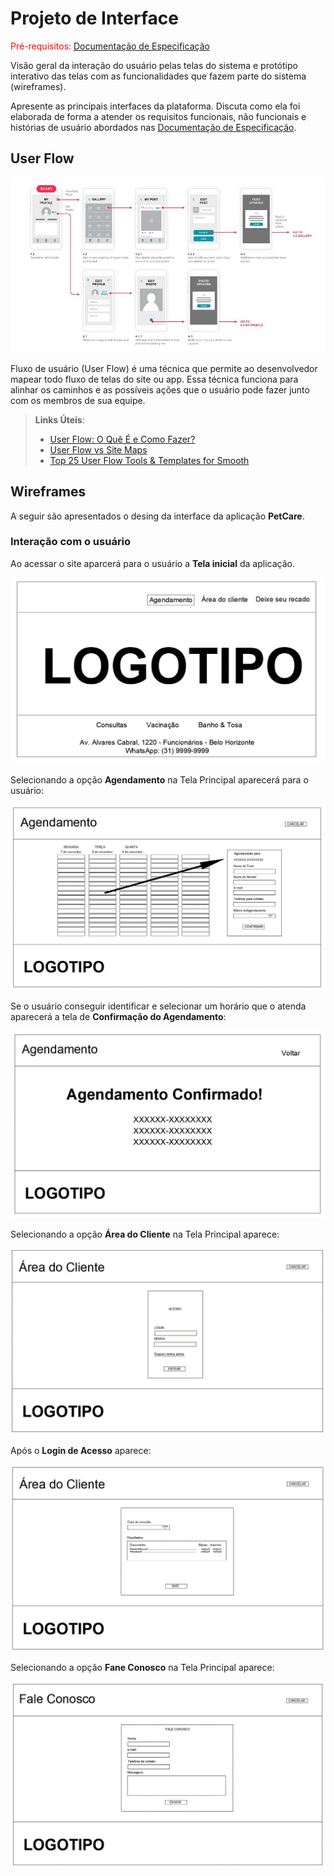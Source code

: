 
# Projeto de Interface

<span style="color:red">Pré-requisitos: <a href="2-Especificação do Projeto.md"> Documentação de Especificação</a></span>

Visão geral da interação do usuário pelas telas do sistema e protótipo interativo das telas com as funcionalidades que fazem parte do sistema (wireframes).

 Apresente as principais interfaces da plataforma. Discuta como ela foi elaborada de forma a atender os requisitos funcionais, não funcionais e histórias de usuário abordados nas <a href="2-Especificação do Projeto.md"> Documentação de Especificação</a>.

## User Flow

![Exemplo de UserFlow](img/userflow.jpg)

Fluxo de usuário (User Flow) é uma técnica que permite ao desenvolvedor mapear todo fluxo de telas do site ou app. Essa técnica funciona para alinhar os caminhos e as possíveis ações que o usuário pode fazer junto com os membros de sua equipe.

> **Links Úteis**:
> - [User Flow: O Quê É e Como Fazer?](https://medium.com/7bits/fluxo-de-usu%C3%A1rio-user-flow-o-que-%C3%A9-como-fazer-79d965872534)
> - [User Flow vs Site Maps](http://designr.com.br/sitemap-e-user-flow-quais-as-diferencas-e-quando-usar-cada-um/)
> - [Top 25 User Flow Tools & Templates for Smooth](https://www.mockplus.com/blog/post/user-flow-tools)


## Wireframes

A seguir são apresentados o desing da interface da aplicação <b>PetCare</b>. 

### Interação com o usuário

Ao acessar o site aparcerá para o usuário a <b>Tela inicial</b> da aplicação.

![Tela Inicial](img/wireframe_usu_1.png)

Selecionando a opção <b>Agendamento</b> na Tela Principal aparecerá para o usuário:

![Agendamento](img/wireframe_usu_2.png)

Se o usuário conseguir identificar e selecionar um horário que o atenda aparecerá a tela de <b>Confirmação do Agendamento</b>:

![Agendamento Confirmado](img/wireframe_usu_3.png)

Selecionando a opção <b>Área do Cliente</b> na Tela Principal aparece:

![Área do Cliente](img/wireframe_usu_4.png)

Após o <b>Login de Acesso</b> aparece:

![Área do Cliente](img/wireframe_usu_5.png)

Selecionando a opção <b>Fane Conosco</b> na Tela Principal aparece:

![Área do Cliente](img/wireframe_usu_6.png)

